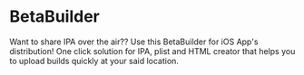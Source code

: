 # BetaBuilder
Want to share IPA over the air??
Use this BetaBuilder for iOS App's distribution!
One click solution for IPA, plist and HTML creator that helps you to upload builds quickly at your said location.
